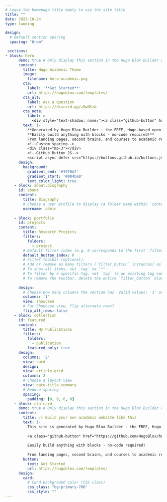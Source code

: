 ```yaml
---
# Leave the homepage title empty to use the site title
title: ""
date: 2022-10-24
type: landing

design:
  # Default section spacing
  spacing: "6rem"

 sections: 
- block: hero
      demo: true # Only display this section in the Hugo Blox Builder demo site
      content:
        title: Hugo Academic Theme
        image:
          filename: hero-academic.png
        cta:
          label: '**Get Started**'
          url: https://hugoblox.com/templates/
        cta_alt:
          label: Ask a question
          url: https://discord.gg/z8wNYzb
        cta_note:
          label: >-
            <div style="text-shadow: none;"><a class="github-button" href="https://github.com/HugoBlox/hugo-blox-builder" data-icon="octicon-star" data-size="large" data-show-count="true" aria-label="Star">Star Hugo Blox Builder</a></div><div style="text-shadow: none;"><a class="github-button" href="https://github.com/HugoBlox/theme-academic-cv" data-icon="octicon-star" data-size="large" data-show-count="true" aria-label="Star">Star the Academic template</a></div>
        text: |-
          **Generated by Hugo Blox Builder - the FREE, Hugo-based open source website builder trusted by 500,000+ sites.**
          **Easily build anything with blocks - no-code required!**
          From landing pages, second brains, and courses to academic resumés, conferences, and tech blogs.
          <!--Custom spacing-->
          <div class="mb-3"></div>
          <!--GitHub Button JS-->
          <script async defer src="https://buttons.github.io/buttons.js"></script>
      design:
        background:
          gradient_end: '#1976d2'
          gradient_start: '#004ba0'
          text_color_light: true
    - block: about.biography
      id: about
      content:
        title: Biography
        # Choose a user profile to display (a folder name within `content/authors/`)
        username: admin
   
    - block: portfolio
      id: projects
      content:
        title: Research Projects
        filters:
          folders:
            - project
        # Default filter index (e.g. 0 corresponds to the first `filter_button` instance below).
        default_button_index: 0
        # Filter toolbar (optional).
        # Add or remove as many filters (`filter_button` instances) as you like.
        # To show all items, set `tag` to "*".
        # To filter by a specific tag, set `tag` to an existing tag name.
        # To remove the toolbar, delete the entire `filter_button` block.
        
      design:
        # Choose how many columns the section has. Valid values: '1' or '2'.
        columns: '1'
        view: showcase
        # For Showcase view, flip alternate rows?
        flip_alt_rows: false
    - block: collection
      id: featured
      content:
        title: My Publications 
        filters:
          folders:
            - publication
          featured_only: true
      design:
        columns: '2'
        view: card
        design:
        view: article-grid
        columns: 2
        # Choose a layout view
        view: date-title-summary
        # Reduce spacing
        spacing:
          padding: [0, 0, 0, 0]
    - block: cta-card
      demo: true # Only display this section in the Hugo Blox Builder demo site
      content:
        title: 👉 Build your own academic website like this
        text: |-
          This site is generated by Hugo Blox Builder - the FREE, Hugo-based open source website builder trusted by 250,000+ academics like you.
  
          <a class="github-button" href="https://github.com/HugoBlox/hugo-blox-builder" data-color-scheme="no-preference: light; light: light; dark: dark;" data-icon="octicon-star" data-size="large" data-show-count="true" aria-label="Star HugoBlox/hugo-blox-builder on GitHub">Star</a>
  
          Easily build anything with blocks - no-code required!
          
          From landing pages, second brains, and courses to academic resumés, conferences, and tech blogs.
        button:
          text: Get Started
          url: https://hugoblox.com/templates/
      design:
        card:
          # Card background color (CSS class)
          css_class: "bg-primary-700"
          css_style: ""
---
```


      

